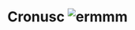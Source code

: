 # Cronusc ![ermmm]([https://myoctocat.com/assets/images/base-octocat.svg](https://www.ermbot.xyz/assets/images/logo.svg))
